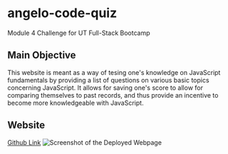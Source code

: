 # angelo-code-quiz
Module 4 Challenge for UT Full-Stack Bootcamp

## Main Objective
This website is meant as a way of tesing one's knowledge on JavaScript fundamentals by providing a list of questions on various basic topics concerning JavaScript. It allows for saving one's score to allow for comparing themselves to past records, and thus provide an incentive to become more knowledgeable with JavaScript.

## Website
[Github Link]()
![Screenshot of the Deployed Webpage]()